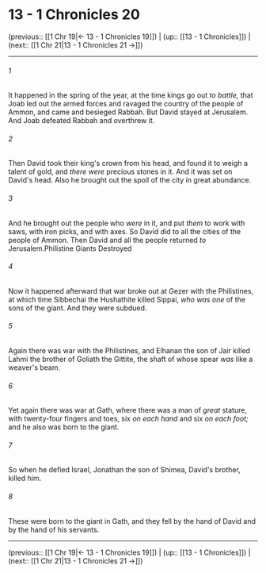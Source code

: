 # 13 - 1 Chronicles 20

(previous:: [[1 Chr 19|← 13 - 1 Chronicles 19]]) | (up:: [[13 - 1 Chronicles]]) | (next:: [[1 Chr 21|13 - 1 Chronicles 21 →]])

***


###### 1 
It happened in the spring of the year, at the time kings go out _to battle,_ that Joab led out the armed forces and ravaged the country of the people of Ammon, and came and besieged Rabbah. But David stayed at Jerusalem. And Joab defeated Rabbah and overthrew it. 

###### 2 
Then David took their king's crown from his head, and found it to weigh a talent of gold, and _there were_ precious stones in it. And it was set on David's head. Also he brought out the spoil of the city in great abundance. 

###### 3 
And he brought out the people who _were_ in it, and put _them_ to work with saws, with iron picks, and with axes. So David did to all the cities of the people of Ammon. Then David and all the people returned _to_ Jerusalem.Philistine Giants Destroyed 

###### 4 
Now it happened afterward that war broke out at Gezer with the Philistines, at which time Sibbechai the Hushathite killed Sippai, _who was one_ of the sons of the giant. And they were subdued. 

###### 5 
Again there was war with the Philistines, and Elhanan the son of Jair killed Lahmi the brother of Goliath the Gittite, the shaft of whose spear _was_ like a weaver's beam. 

###### 6 
Yet again there was war at Gath, where there was a man of _great_ stature, with twenty-four fingers and toes, six _on each hand_ and six _on each foot;_ and he also was born to the giant. 

###### 7 
So when he defied Israel, Jonathan the son of Shimea, David's brother, killed him. 

###### 8 
These were born to the giant in Gath, and they fell by the hand of David and by the hand of his servants.

***

(previous:: [[1 Chr 19|← 13 - 1 Chronicles 19]]) | (up:: [[13 - 1 Chronicles]]) | (next:: [[1 Chr 21|13 - 1 Chronicles 21 →]])
